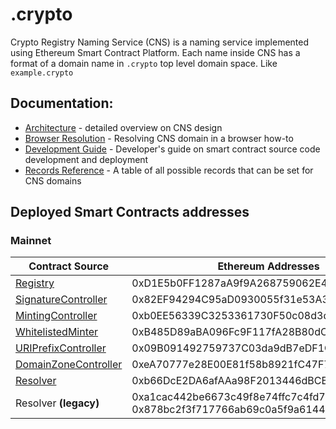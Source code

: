 # .crypto

Crypto Registry Naming Service (CNS) is a naming service implemented using Ethereum Smart Contract Platform.
Each name inside CNS has a format of a domain name in `.crypto` top level domain space. Like `example.crypto`

## Documentation:

* [Architecture](./ARCHITECTURE.md) - detailed overview on CNS design
* [Browser Resolution](./BROWSER_RESOLUTION_HOWTO.md) - Resolving CNS domain in a browser how-to
* [Development Guide](./DEVELOPMENT.md) - Developer's guide on smart contract source code development and deployment
* [Records Reference](./RECORDS_REFERENCE.md) - A table of all possible records that can be set for CNS domains


## Deployed Smart Contracts addresses

### Mainnet
| Contract Source                                              | Ethereum Addresses                         |
|--------------------------------------------------------------|--------------------------------------------|
| [Registry](./contract/Registry.sol)                          | 0xD1E5b0FF1287aA9f9A268759062E4Ab08b9Dacbe |
| [SignatureController](./contracts/SignatureController.sol)   | 0x82EF94294C95aD0930055f31e53A34509227c5f7 |
| [MintingController](./contracts/MintingController.sol)       | 0xb0EE56339C3253361730F50c08d3d7817ecD60Ca |
| [WhitelistedMinter](./contracts/WhitelistedMinter.sol)       | 0xB485D89aBA096Fc9F117fA28B80dC8AAC7971049 |
| [URIPrefixController](./contracts/URIPrefixController.sol)   | 0x09B091492759737C03da9dB7eDF1CD6BCC3A9d91 |
| [DomainZoneController](./contracts/DomainZoneController.sol) | 0xeA70777e28E00E81f58b8921fC47F78B8a72eFE7 |
| [Resolver](./contracts/Resolver.sol)                         | 0xb66DcE2DA6afAAa98F2013446dBCB0f4B0ab2842 |
| Resolver **(legacy)**                                        | 0xa1cac442be6673c49f8e74ffc7c4fd746f3cbd0d, <br>0x878bc2f3f717766ab69c0a5f9a6144931e61aed3 |
